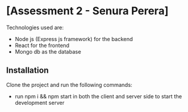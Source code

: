 # [Assessment 2 - Senura Perera]


Technologies used are:
- Node js (Express js framework) for the backend
- React for the frontend
- Mongo db as the database

## Installation

Clone the project and run the following commands: 

- run npm i && npm start in both the client and server side to start the development server